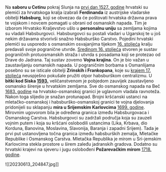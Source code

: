 Na **saboru u Cetinu** pokraj Slunja na <u>prvi dan 1527. godine</u> hrvatski su plemići za hrvatskoga kralja izabrali **Ferdinanda** iz austrijske vladarske obitelji **Habsburg**, koji se obvezao da će poštovati hrvatska državna prava te vojskom i novcem pomagati u obrani od osmanskih napada. Tim je izborom Hrvatsko Kraljevstvo ušlo u **personalnu uniju** sa zemljama kojima su vladali Habsburgovci. Habsburgovci su postali vladari u Ugarskoj te u još nekim državama stvorivši snažno Habsburško Carstvo. Pojedini hrvatski plemići su usporedo s osmanskim osvajanjima tijekom <u>16. stoljeća</u> kralju predavali svoje pogranične utvrde. <u>Sredinom 16. stoljeća</u> stvoren je sustav pograničnih protuosmanskih straža i utvrda s posadama koji se protezao od Drave do Jadrana. Taj sustav zovemo **Vojna krajina**. On je bio važan u zaustavljanju osmanskih napada. U pograničnim borbama s Osmanlijama posebno su se isticale obitelji **Zrinskih i Frankopana**, koje su <u>krajem 17. stoljeća</u> neuspješno pokušale pružiti otpor habsburškom centralizmu.
U **bitki kod Siska <u>1593.</u>** veličanstvenom je pobjedom zauvijek zaustavljeno osmansko širenje u hrvatskim zemljama. Sve do osmanskog napada na Beč <u>1683. godine</u> na hrvatsko-osmanskoj granici je uglavnom vladala ravnoteža. Nakon toga slijedio je snažan protunapad. Brojni kršćanski ustanci na mletačko-osmanskoj i habsburško-osmanskoj granici te vojna djelovanja pridonijeli su sklapanju **mira u Srijemskim Karlovcima** <u>1699. godine</u>. Mirovnim ugovorom bila je određena granica između Habsburgovaca i Osmanskog Carstva. Habsburgovci su zadržali područja koja su zauzeli vojnim putem i koja su kršćani oslobodili ustancima (Lika, Krbava, dio Korduna, Banovina, Moslavina, Slavonija, Baranja i zapadni Srijem). Tada je prvi put ustanovljena točna granica između habsburških zemalja, Mletačke Republike i Osmanskog Carstva. Mletačka Republika je mirom u Sri-jemskim Karlovcima stekla prostore u širem zaleđu jadranskih gradova. Dodatno su hrvatski krajevi na sjeveru i jugu oslobođeni **Požarevačkim mirom** <u>1718. godine</u>.

![[20230613_204847.jpg]]
